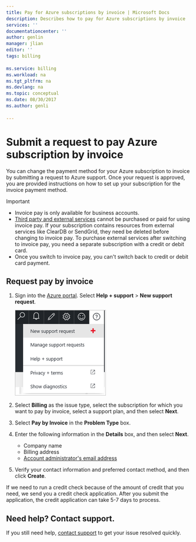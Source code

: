 ```yaml
---
title: Pay for Azure subscriptions by invoice | Microsoft Docs
description: Describes how to pay for Azure subscriptions by invoice
services: ''
documentationcenter: ''
author: genlin
manager: jlian
editor: ''
tags: billing

ms.service: billing
ms.workload: na
ms.tgt_pltfrm: na
ms.devlang: na
ms.topic: conceptual
ms.date: 08/30/2017
ms.author: genli

---
```

# Submit a request to pay Azure subscription by invoice

You can change the payment method for your Azure subscription to invoice by submitting a request to Azure support. Once your request is approved, you are provided instructions on how to set up your subscription for the invoice payment method.

> [!IMPORTANT]
> * Invoice pay is only available for business accounts.
> * [Third party and external services](billing-understand-your-azure-marketplace-charges.md) cannot be purchased or paid for using invoice pay. If your subscription contains resources from external services like ClearDB or SendGrid, they need be deleted before changing to invoice pay. To purchase external services after switching to invoice pay, you need a separate subscription with a credit or debit card.
> * Once you switch to invoice pay, you can't switch back to credit or debit card payment.

## Request pay by invoice

1. Sign into the [Azure portal](https://portal.azure.com/). Select **Help + support** > **New support request**.

    ![help and support button](./media/billing-how-to-pay-by-invoice/helpandsupport.png)

1. Select **Billing** as the issue type, select the subscription for which you want to pay by invoice, select a support plan, and then select **Next**.

1. Select **Pay by Invoice** in the **Problem Type** box.

1. Enter the following information in the **Details** box, and then select **Next**.

    * Company name
    * Billing address
    * [Account administrator's email address](billing-add-change-azure-subscription-administrator.md#check-the-account-administrator-of-the-subscription)

1. Verify your contact information and preferred contact method, and then click **Create**.

If we need to run a credit check because of the amount of credit that you need, we send you a credit check application. After you submit the application, the credit application can take 5-7 days to process.

## Need help? Contact support.

If you still need help, [contact support](https://portal.azure.com/?#blade/Microsoft_Azure_Support/HelpAndSupportBlade) to get your issue resolved quickly.